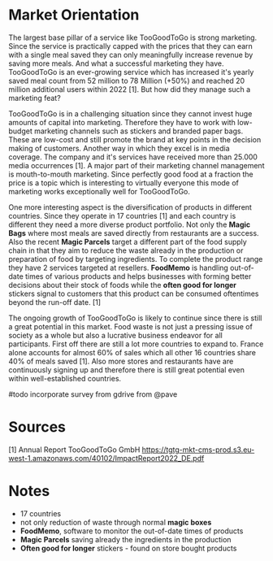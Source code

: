 
# Market Orientation
The largest base pillar of a service like TooGoodToGo is strong marketing. Since the service is practically capped with the prices that they can earn with a single meal saved they can only meaningfully increase revenue by saving more meals. And what a successful marketing they have. TooGoodToGo is an ever-growing service which has increased it's yearly saved meal count from 52 million to 78 Million (+50%) and reached 20 million additional users within 2022 [1]. But how did they manage such a marketing feat?

TooGoodToGo is in a challenging situation since they cannot invest huge amounts of capital into marketing. Therefore they have to work with low-budget marketing channels such as stickers and branded paper bags. These are low-cost and still promote the brand at key points in the decision making of customers. Another way in which they excel is in media coverage. The company and it's services have received more than 25.000 media occurrences [1]. A major part of their marketing channel management is mouth-to-mouth marketing. Since perfectly good food at a fraction the price is a topic which is interesting to virtually everyone this mode of marketing works exceptionally well for TooGoodToGo.

One more interesting aspect is the diversification of products in different countries. Since they operate in 17 countries [1] and each country is different they need a more diverse product portfolio. Not only the **Magic Bags** where most meals are saved directly from restaurants are a success. Also the recent **Magic Parcels** target a different part of the food supply chain in that they aim to reduce the waste already in the production or preparation of food by targeting ingredients. To complete the product range they have 2 services targeted at resellers. **FoodMemo** is handling out-of-date times of various products and helps businesses with forming better decisions about their stock of foods while the **often good for longer** stickers signal to customers that this product can be consumed oftentimes beyond the run-off date. [1]

The ongoing growth of TooGoodToGo is likely to continue since there is still a great potential in this market. Food waste is not just a pressing issue of society as a whole but also a lucrative business endeavor for all participants. First off there are still a lot more countries to expand to. France alone accounts for almost 60% of sales which all other 16 countries share 40% of meals saved [1]. Also more stores and restaurants have are continuously signing up and therefore there is still great potential even within well-established countries.

#todo incorporate survey from gdrive from @pave
# Sources
[1] Annual Report TooGoodToGo GmbH https://tgtg-mkt-cms-prod.s3.eu-west-1.amazonaws.com/40102/ImpactReport2022_DE.pdf

# Notes
- 17 countries
- not only reduction of waste through normal **magic boxes**
- **FoodMemo**, software to monitor the out-of-date times of products
- **Magic Parcels** saving already the ingredients in the production
- **Often good for longer** stickers - found on store bought products
